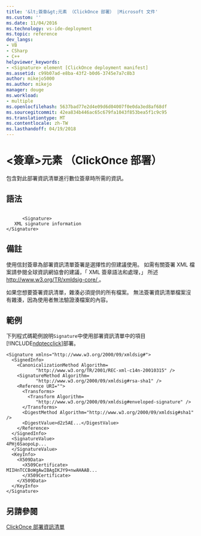 ```yaml
---
title: '&lt;簽章&gt;元素 （ClickOnce 部署） |Microsoft 文件'
ms.custom: ''
ms.date: 11/04/2016
ms.technology: vs-ide-deployment
ms.topic: reference
dev_langs:
- VB
- CSharp
- C++
helpviewer_keywords:
- <Signature> element [ClickOnce deployment manifest]
ms.assetid: c99b07ad-e8ba-43f2-b0d6-3745e7a7c8b3
author: mikejo5000
ms.author: mikejo
manager: douge
ms.workload:
- multiple
ms.openlocfilehash: 5637bad77e2d4e09d6d04007f0e0da3ed8af68df
ms.sourcegitcommit: 42ea834b446ac65c679fa1043f853bea5f1c9c95
ms.translationtype: MT
ms.contentlocale: zh-TW
ms.lasthandoff: 04/19/2018
---
```

# <a name="ltsignaturegt-element-clickonce-deployment"></a>&lt;簽章&gt;元素 （ClickOnce 部署）
包含對此部署資訊清單進行數位簽章時所需的資訊。  
  
## <a name="syntax"></a>語法  
  
```  
  
      <Signature>   
   XML signature information   
</Signature>  
```  
  
## <a name="remarks"></a>備註  
 使用信封簽章為部署資訊清單簽署是選擇性的但建議使用。 如需有關簽署 XML 檔案請參閱全球資訊網協會的建議，「 XML 簽章語法和處理，」 所述[ http://www.w3.org/TR/xmldsig-core/ ](http://www.w3.org/TR/xmldsig-core/)。  
  
 如果您想要簽署資訊清單，雜湊必須提供的所有檔案。 無法簽署資訊清單檔案沒有雜湊，因為使用者無法驗證湊檔案的內容。  
  
## <a name="example"></a>範例  
 下列程式碼範例說明`Signature`中使用部署資訊清單中的項目[!INCLUDE[ndptecclick](../deployment/includes/ndptecclick_md.md)]部署。  
  
```  
<Signature xmlns="http://www.w3.org/2000/09/xmldsig#">  
  <SignedInfo>  
    <CanonicalizationMethod Algorithm=  
           "http://www.w3.org/TR/2001/REC-xml-c14n-20010315" />  
    <SignatureMethod Algorithm=  
           "http://www.w3.org/2000/09/xmldsig#rsa-sha1" />  
    <Reference URI="">  
      <Transforms>  
        <Transform Algorithm=  
           "http://www.w3.org/2000/09/xmldsig#enveloped-signature" />  
      </Transforms>  
      <DigestMethod Algorithm="http://www.w3.org/2000/09/xmldsig#sha1" />  
      <DigestValue>d2z5AE...</DigestValue>  
    </Reference>  
  </SignedInfo>  
  <SignatureValue>  
4PHj6SaopoLp...  
  </SignatureValue>  
  <KeyInfo>  
    <X509Data>  
      <X509Certificate>  
MIIHnTCCBoWgAwIBAgIKJY9+nwAHAAB...  
      </X509Certificate>  
    </X509Data>  
  </KeyInfo>  
</Signature>  
```  
  
## <a name="see-also"></a>另請參閱  
 [ClickOnce 部署資訊清單](../deployment/clickonce-deployment-manifest.md)